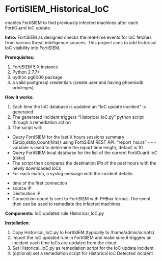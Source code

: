 # FortiSIEM_Historical_IoC
enables FortiSIEM to find previously infected machines after each FortiGuard IoC update.

**Intro:**
FortiSIEM as designed checks the real-time events for IoC fetches from various threat intelligence sources. 
This project aims to add historical IoC visibility into FortiSIEM.

**Prerequisites:**
1. FortiSIEM 5.X instance
2. Python 2.7.7+
3. python pg8000 package
4. a valid postgresql credentials (create user and having phoenixdb privileges)

**How it works:**
1. Each time the IoC database is updated an "IoC update incident" is generated
2. The generated incident triggers “Historical_IoC.py” python script through a remediation action
3. The script will:
- Query FortiSIEM for the last X hours sessions summary {Srcip,dstip,Count(hits)} using FortiSIEM REST API. “report_hours” - - - variable is used to determine the report time length, default is 10
- Query FortiSIEM local database for the list of the current FortiGuard IoC (dstip)
- The script then compares the destination IPs of the past hours with the newly downloaded IoCs 
- For each match, a syslog message with the incident details:
 * time of the first connection
 * source IP
 * Destination IP
 * Connection count
Is sent to FortiSIEM with PHBox format. The event then can be used to remediate the infected machines.

**Components:**
IoC updated rule
Historical_IoC.py

**Installation:**
1.	Copy Historical_IoC.py to FortiSIEM (typically to /home/admin/scripts)
2.	Import the IoC updated rule in FortiSIEM and make sure it triggers an incident each time IoCs are updated from the cloud
4.	Set Historical_IoC.py as remediation script for the IoC update incident
5.	(optional) set a remediation script for Historical IoC Detected incident
